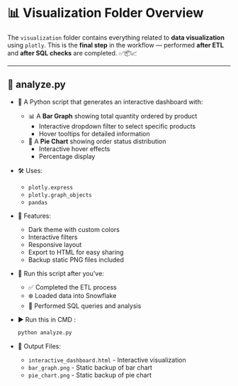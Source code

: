 # 📊 Visualization Folder Overview

The `visualization` folder contains everything related to **data visualization** using `plotly`. This is the **final step** in the workflow — performed **after ETL** and **after SQL checks** are completed. ✅📦📈

---

## 📄 analyze.py

- 🧠 A Python script that generates an interactive dashboard with:
  - 📊 A **Bar Graph** showing total quantity ordered by product
    - Interactive dropdown filter to select specific products
    - Hover tooltips for detailed information
  - 🥧 A **Pie Chart** showing order status distribution
    - Interactive hover effects
    - Percentage display

- 🛠️ Uses:
  - `plotly.express`
  - `plotly.graph_objects`
  - `pandas`

- 🎨 Features:
  - Dark theme with custom colors
  - Interactive filters
  - Responsive layout
  - Export to HTML for easy sharing
  - Backup static PNG files included

- 🧪 Run this script after you've:
  - ✅ Completed the ETL process
  - ❄️ Loaded data into Snowflake
  - 📂 Performed SQL queries and analysis

- ▶️ Run this in CMD :
  ```bash
  python analyze.py
  ```

- 📂 Output Files:
  - `interactive_dashboard.html` - Interactive visualization
  - `bar_graph.png` - Static backup of bar chart
  - `pie_chart.png` - Static backup of pie chart
